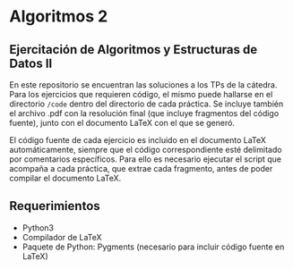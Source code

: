 # Algoritmos 2

## Ejercitación de Algoritmos y Estructuras de Datos II

En este repositorio se encuentran las soluciones a los TPs de la cátedra. Para los ejercicios que requieren código, el mismo puede hallarse en el directorio `/code` dentro del directorio de cada práctica. Se incluye también el archivo .pdf con la resolución final (que incluye fragmentos del código fuente), junto con el documento LaTeX con el que se generó.

El código fuente de cada ejercicio es incluido en el documento LaTeX automáticamente, siempre que el código correspondiente esté delimitado por comentarios específicos. Para ello es necesario ejecutar el script que acompaña a cada práctica, que extrae cada fragmento, antes de poder compilar el documento LaTeX.

## Requerimientos

* Python3
* Compilador de LaTeX
* Paquete de Python: Pygments (necesario para incluir código fuente en LaTeX)
